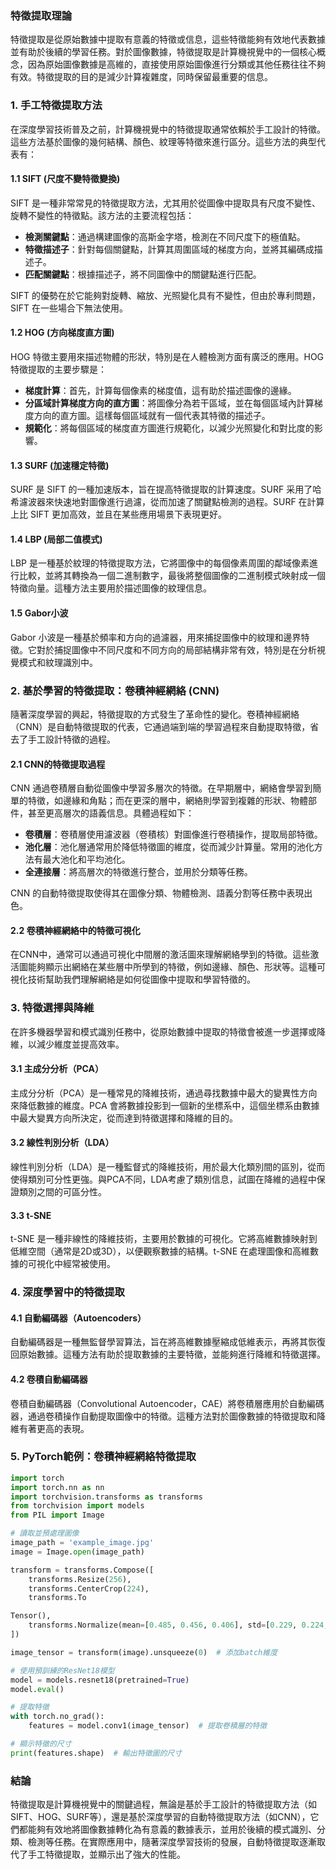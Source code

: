 ### 特徵提取理論

特徵提取是從原始數據中提取有意義的特徵或信息，這些特徵能夠有效地代表數據並有助於後續的學習任務。對於圖像數據，特徵提取是計算機視覺中的一個核心概念，因為原始圖像數據是高維的，直接使用原始圖像進行分類或其他任務往往不夠有效。特徵提取的目的是減少計算複雜度，同時保留最重要的信息。

### 1. 手工特徵提取方法
在深度學習技術普及之前，計算機視覺中的特徵提取通常依賴於手工設計的特徵。這些方法基於圖像的幾何結構、顏色、紋理等特徵來進行區分。這些方法的典型代表有：

#### 1.1 SIFT (尺度不變特徵變換)
SIFT 是一種非常常見的特徵提取方法，尤其用於從圖像中提取具有尺度不變性、旋轉不變性的特徵點。該方法的主要流程包括：
- **檢測關鍵點**：通過構建圖像的高斯金字塔，檢測在不同尺度下的極值點。
- **特徵描述子**：針對每個關鍵點，計算其周圍區域的梯度方向，並將其編碼成描述子。
- **匹配關鍵點**：根據描述子，將不同圖像中的關鍵點進行匹配。

SIFT 的優勢在於它能夠對旋轉、縮放、光照變化具有不變性，但由於專利問題，SIFT 在一些場合下無法使用。

#### 1.2 HOG (方向梯度直方圖)
HOG 特徵主要用來描述物體的形狀，特別是在人體檢測方面有廣泛的應用。HOG 特徵提取的主要步驟是：
- **梯度計算**：首先，計算每個像素的梯度值，這有助於描述圖像的邊緣。
- **分區域計算梯度方向的直方圖**：將圖像分為若干區域，並在每個區域內計算梯度方向的直方圖。這樣每個區域就有一個代表其特徵的描述子。
- **規範化**：將每個區域的梯度直方圖進行規範化，以減少光照變化和對比度的影響。

#### 1.3 SURF (加速穩定特徵)
SURF 是 SIFT 的一種加速版本，旨在提高特徵提取的計算速度。SURF 采用了哈希濾波器來快速地對圖像進行過濾，從而加速了關鍵點檢測的過程。SURF 在計算上比 SIFT 更加高效，並且在某些應用場景下表現更好。

#### 1.4 LBP (局部二值模式)
LBP 是一種基於紋理的特徵提取方法，它將圖像中的每個像素周圍的鄰域像素進行比較，並將其轉換為一個二進制數字，最後將整個圖像的二進制模式映射成一個特徵向量。這種方法主要用於描述圖像的紋理信息。

#### 1.5 Gabor小波
Gabor 小波是一種基於頻率和方向的過濾器，用來捕捉圖像中的紋理和邊界特徵。它對於捕捉圖像中不同尺度和不同方向的局部結構非常有效，特別是在分析視覺模式和紋理識別中。

### 2. 基於學習的特徵提取：卷積神經網絡 (CNN)

隨著深度學習的興起，特徵提取的方式發生了革命性的變化。卷積神經網絡（CNN）是自動特徵提取的代表，它通過端到端的學習過程來自動提取特徵，省去了手工設計特徵的過程。

#### 2.1 CNN的特徵提取過程
CNN 通過卷積層自動從圖像中學習多層次的特徵。在早期層中，網絡會學習到簡單的特徵，如邊緣和角點；而在更深的層中，網絡則學習到複雜的形狀、物體部件，甚至更高層次的語義信息。具體過程如下：
- **卷積層**：卷積層使用濾波器（卷積核）對圖像進行卷積操作，提取局部特徵。
- **池化層**：池化層通常用於降低特徵圖的維度，從而減少計算量。常用的池化方法有最大池化和平均池化。
- **全連接層**：將高層次的特徵進行整合，並用於分類等任務。

CNN 的自動特徵提取使得其在圖像分類、物體檢測、語義分割等任務中表現出色。

#### 2.2 卷積神經網絡中的特徵可視化
在CNN中，通常可以通過可視化中間層的激活圖來理解網絡學到的特徵。這些激活圖能夠顯示出網絡在某些層中所學到的特徵，例如邊緣、顏色、形狀等。這種可視化技術幫助我們理解網絡是如何從圖像中提取和學習特徵的。

### 3. 特徵選擇與降維

在許多機器學習和模式識別任務中，從原始數據中提取的特徵會被進一步選擇或降維，以減少維度並提高效率。

#### 3.1 主成分分析（PCA）
主成分分析（PCA）是一種常見的降維技術，通過尋找數據中最大的變異性方向來降低數據的維度。PCA 會將數據投影到一個新的坐標系中，這個坐標系由數據中最大變異方向所決定，從而達到特徵選擇和降維的目的。

#### 3.2 線性判別分析（LDA）
線性判別分析（LDA）是一種監督式的降維技術，用於最大化類別間的區別，從而使得類別可分性更強。與PCA不同，LDA考慮了類別信息，試圖在降維的過程中保證類別之間的可區分性。

#### 3.3 t-SNE
t-SNE 是一種非線性的降維技術，主要用於數據的可視化。它將高維數據映射到低維空間（通常是2D或3D），以便觀察數據的結構。t-SNE 在處理圖像和高維數據的可視化中經常被使用。

### 4. 深度學習中的特徵提取

#### 4.1 自動編碼器（Autoencoders）
自動編碼器是一種無監督學習算法，旨在將高維數據壓縮成低維表示，再將其恢復回原始數據。這種方法有助於提取數據的主要特徵，並能夠進行降維和特徵選擇。

#### 4.2 卷積自動編碼器
卷積自動編碼器（Convolutional Autoencoder，CAE）將卷積層應用於自動編碼器，通過卷積操作自動提取圖像中的特徵。這種方法對於圖像數據的特徵提取和降維有著更高的表現。

### 5. PyTorch範例：卷積神經網絡特徵提取

```python
import torch
import torch.nn as nn
import torchvision.transforms as transforms
from torchvision import models
from PIL import Image

# 讀取並預處理圖像
image_path = 'example_image.jpg'
image = Image.open(image_path)

transform = transforms.Compose([
    transforms.Resize(256),
    transforms.CenterCrop(224),
    transforms.To

Tensor(),
    transforms.Normalize(mean=[0.485, 0.456, 0.406], std=[0.229, 0.224, 0.225])
])

image_tensor = transform(image).unsqueeze(0)  # 添加batch維度

# 使用預訓練的ResNet18模型
model = models.resnet18(pretrained=True)
model.eval()

# 提取特徵
with torch.no_grad():
    features = model.conv1(image_tensor)  # 提取卷積層的特徵

# 顯示特徵的尺寸
print(features.shape)  # 輸出特徵圖的尺寸
```

### 結論

特徵提取是計算機視覺中的關鍵過程，無論是基於手工設計的特徵提取方法（如SIFT、HOG、SURF等），還是基於深度學習的自動特徵提取方法（如CNN），它們都能夠有效地將圖像數據轉化為有意義的數據表示，並用於後續的模式識別、分類、檢測等任務。在實際應用中，隨著深度學習技術的發展，自動特徵提取逐漸取代了手工特徵提取，並顯示出了強大的性能。
